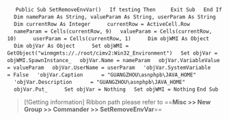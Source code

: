 &nbsp;&nbsp;&nbsp;&nbsp;
`Public Sub SetRemoveEnvVar()`
&nbsp;&nbsp;&nbsp;&nbsp;`If testing Then`
&nbsp;&nbsp;&nbsp;&nbsp;&nbsp;&nbsp;&nbsp;&nbsp;`Exit Sub`
&nbsp;&nbsp;&nbsp;&nbsp;`End If`
&nbsp;&nbsp;&nbsp;&nbsp;`Dim nameParam As String, valueParam As String, userParam As String`
&nbsp;&nbsp;&nbsp;&nbsp;`Dim currentRow As Integer`
&nbsp;&nbsp;&nbsp;&nbsp;
&nbsp;&nbsp;&nbsp;&nbsp;`currentRow = ActiveCell.Row`
&nbsp;&nbsp;&nbsp;&nbsp;
&nbsp;&nbsp;&nbsp;&nbsp;`nameParam = Cells(currentRow, 9)`
&nbsp;&nbsp;&nbsp;&nbsp;`valueParam = Cells(currentRow, 10)`
&nbsp;&nbsp;&nbsp;&nbsp;
&nbsp;&nbsp;&nbsp;&nbsp;`userParam = Cells(currentRow, 1)`
&nbsp;&nbsp;&nbsp;&nbsp;
&nbsp;&nbsp;&nbsp;&nbsp;`Dim objWMI As Object`
&nbsp;&nbsp;&nbsp;&nbsp;`Dim objVar As Object`
&nbsp;&nbsp;&nbsp;&nbsp;
&nbsp;&nbsp;&nbsp;&nbsp;`Set objWMI = GetObject("winmgmts://./root/cimv2:Win32_Environment")`
&nbsp;&nbsp;&nbsp;&nbsp;`Set objVar = objWMI.SpawnInstance_`
&nbsp;&nbsp;&nbsp;&nbsp;`objVar.Name = nameParam`
&nbsp;&nbsp;&nbsp;&nbsp;`objVar.VariableValue = valueParam`
&nbsp;&nbsp;&nbsp;&nbsp;`objVar.UserName = userParam`
&nbsp;&nbsp;&nbsp;&nbsp;`'objVar.SystemVariable      = False`
&nbsp;&nbsp;&nbsp;&nbsp;`'objVar.Caption      = "GUANGZHOU\asnphpb\JAVA_HOME"`
&nbsp;&nbsp;&nbsp;&nbsp;`'objVar.Description      = "GUANGZHOU\asnphpb\JAVA_HOME"`
&nbsp;&nbsp;&nbsp;&nbsp;`objVar.Put_`
&nbsp;&nbsp;&nbsp;&nbsp;
&nbsp;&nbsp;&nbsp;&nbsp;`Set objVar = Nothing`
&nbsp;&nbsp;&nbsp;&nbsp;`Set objWMI = Nothing`
`End Sub`


> [!Getting information]
> Ribbon path please refer to ==**Misc >> New Group >> Commander >> SetRemoveEnvVar**==


